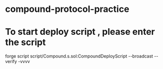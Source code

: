 # compound-protocol-practice

# To start deploy script , please enter the script
forge script script/Compound.s.sol:CompoundDeployScript --broadcast --verify -vvvv

